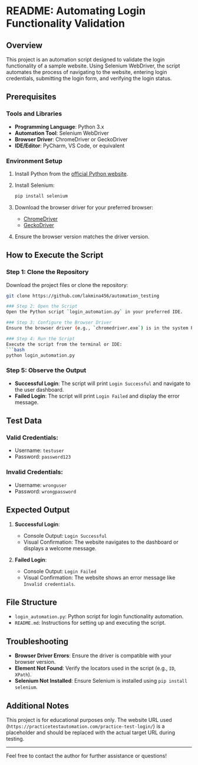 # README: Automating Login Functionality Validation

## Overview
This project is an automation script designed to validate the login functionality of a sample website. Using Selenium WebDriver, the script automates the process of navigating to the website, entering login credentials, submitting the login form, and verifying the login status.

## Prerequisites
### Tools and Libraries
- **Programming Language**: Python 3.x
- **Automation Tool**: Selenium WebDriver
- **Browser Driver**: ChromeDriver or GeckoDriver
- **IDE/Editor**: PyCharm, VS Code, or equivalent

### Environment Setup
1. Install Python from the [official Python website](https://www.python.org/).
2. Install Selenium:
   ```bash
   pip install selenium
   ```
3. Download the browser driver for your preferred browser:
   - [ChromeDriver](https://chromedriver.chromium.org/)
   - [GeckoDriver](https://github.com/mozilla/geckodriver)
   
4. Ensure the browser version matches the driver version.

## How to Execute the Script
### Step 1: Clone the Repository
Download the project files or clone the repository:
```bash
git clone https://github.com/lakmina456/automation_testing

### Step 2: Open the Script
Open the Python script `login_automation.py` in your preferred IDE.

### Step 3: Configure the Browser Driver
Ensure the browser driver (e.g., `chromedriver.exe`) is in the system PATH or in the same directory as the script.

### Step 4: Run the Script
Execute the script from the terminal or IDE:
```bash
python login_automation.py
```

### Step 5: Observe the Output
- **Successful Login**: The script will print `Login Successful` and navigate to the user dashboard.
- **Failed Login**: The script will print `Login Failed` and display the error message.

## Test Data
### Valid Credentials:
- Username: `testuser`
- Password: `password123`

### Invalid Credentials:
- Username: `wronguser`
- Password: `wrongpassword`

## Expected Output
1. **Successful Login**:
   - Console Output: `Login Successful`
   - Visual Confirmation: The website navigates to the dashboard or displays a welcome message.

2. **Failed Login**:
   - Console Output: `Login Failed`
   - Visual Confirmation: The website shows an error message like `Invalid credentials`.

## File Structure
- `login_automation.py`: Python script for login functionality automation.
- `README.md`: Instructions for setting up and executing the script.

## Troubleshooting
- **Browser Driver Errors**: Ensure the driver is compatible with your browser version.
- **Element Not Found**: Verify the locators used in the script (e.g., `ID`, `XPath`).
- **Selenium Not Installed**: Ensure Selenium is installed using `pip install selenium`.

## Additional Notes
This project is for educational purposes only. The website URL used (`https://practicetestautomation.com/practice-test-login/`) is a placeholder and should be replaced with the actual target URL during testing.

---

Feel free to contact the author for further assistance or questions!
